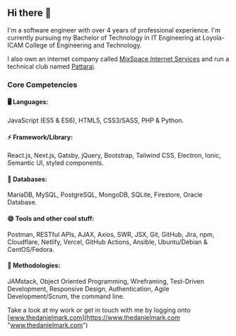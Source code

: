 ## Hi there 👋
I&apos;m a software engineer with over 4 years of professional experience. I&apos;m currently pursuing my Bachelor of Technology in IT Engineering at Loyola-ICAM College of Engineering and Technology.

I also own an internet company called [MixSpace Internet Services](https://mixspace.xyz) and run a technical club named [Pattarai](http://pattarai.in "www.pattarai.in").

### Core Competencies
#### 🖥️ Languages:
JavaScript (ES5 & ES6), HTML5, CSS3/SASS, PHP & Python.

#### ⚡ Framework/Library:
React.js, Next.js, Gatsby, jQuery, Bootstrap, Tailwind CSS, Electron, Ionic, Semantic UI, styled components.

#### 💾 Databases:
MariaDB, MySQL, PostgreSQL, MongoDB, SQLite, Firestore, Oracle Database.

#### 😄 Tools and other cool stuff:
Postman, RESTful APIs, AJAX, Axios, SWR, JSX, Git, GitHub, Jira, npm, Cloudflare, Netlify, Vercel, GitHub Actions, Ansible, Ubuntu/Debian & CentOS/Fedora.

#### 💬 Methodologies:
JAMstack, Object Oriented Programming, Wireframing, Test-Driven Development, Responsive Design, Authentication, Agile Development/Scrum, the command line.

Take a look at my work or get in touch with me by logging onto [www.thedanielmark.com](https://www.thedanielmark.com "www.thedanielmark.com")

<!--
**thedanielmark/thedanielmark** is a ✨ _special_ ✨ repository because its `README.md` (this file) appears on your GitHub profile.

Here are some ideas to get you started:

- 🔭 I’m currently working on ...
- 🌱 I’m currently learning ...
- 👯 I’m looking to collaborate on ...
- 🤔 I’m looking for help with ...
- 💬 Ask me about ...
- 📫 How to reach me: ...
- 😄 Pronouns: ...
- ⚡ Fun fact: ...
-->
